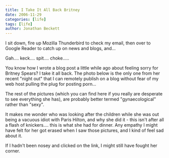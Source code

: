 ```yaml
---
title: I Take It All Back Britney
date: 2006-11-29
categories: [life]
tags: [life]
author: Jonathan Beckett
---
```


I sit down, fire up Mozilla Thunderbird to check my email, then over to Google Reader to catch up on news and blogs, and...

Gah.... keck.... spit.... choke.....

You know how I wrote a blog post a little while ago about feeling sorry for Britney Spears? I take it all back. The photo below is the only one from her recent "night out" that I can remotely publish on a blog without fear of my web host pulling the plug for posting porn...

The rest of the pictures (which you can find here if you really are desperate to see everything she has), are probably better termed "gynaecological" rather than "sexy".

It makes me wonder who was looking after the children while she was out being a vacuous idiot with Paris Hilton, and why she did it - this isn't after all a flash of knickers.... this is what she had for dinner. Any empathy I might have felt for her got erased when I saw those pictures, and I kind of feel sad about it.

If I hadn't been nosey and clicked on the link, I might still have fought her corner.